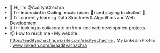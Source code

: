 - 👋 Hi, I’m @AadityaChachra
- 👀 I’m interested in Coding, music (piano 🎹) and playing basketball 🏀
- 🌱 I’m currently learning Data Structures & Algorithms and Web Development.
- 💞️ I’m looking to collaborate on front-end web development projects.
- 📫 How to reach me - My website : https://aadityachachra.wixsite.com/aadityachachra ; My Linkedin Profile : www.linkedin.com/in/aadityachachra


<!---
AadityaChachra/AadityaChachra is a ✨ special ✨ repository because its `README.md` (this file) appears on your GitHub profile.
You can click the Preview link to take a look at your changes.
--->
